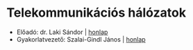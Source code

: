 # Telekommunikációs hálózatok

- Előadó: dr. Laki Sándor | [honlap](https://lakis.web.elte.hu/)
- Gyakorlatvezető: Szalai-Gindl János | [honlap](http://szalaigj.web.elte.hu/)
